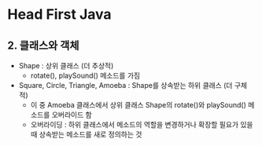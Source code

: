 # Head First Java

## 2. 클래스와 객체

- Shape : 상위 클래스 (더 추상적)
  - rotate(), playSound() 메소드를 가짐
- Square, Circle, Triangle, Amoeba : Shape를 상속받는 하위 클래스 (더 구체적)
  - 이 중 Amoeba 클래스에서 상위 클래스 Shape의 rotate()와 playSound() 메소드를 오버라이드 함
  - 오버라이딩 : 하위 클래스에서 메소드의 역할을 변경하거나 확장할 필요가 있을 때 상속받는 메소드를 새로 정의하는 것





